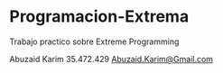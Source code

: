 Programacion-Extrema
====================

Trabajo practico sobre Extreme Programming

Abuzaid Karim 35.472.429       Abuzaid.Karim@Gmail.com
